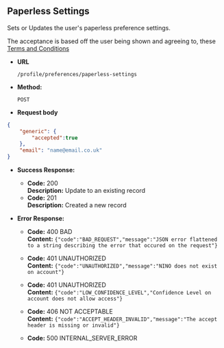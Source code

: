 Paperless Settings
----
  Sets or Updates the user's paperless preference settings.

  The acceptance is based off the user being shown and agreeing to, these [Terms and Conditions](https://www.tax.service.gov.uk/information/terms#secure)

* **URL**

  `/profile/preferences/paperless-settings`

* **Method:**

  `POST`

*  **Request body**

```json
{
    "generic": {
        "accepted":true
    },
    "email": "name@email.co.uk"
}
```

* **Success Response:**

  * **Code:** 200 <br />
    **Description:** Update to an existing record
  * **Code:** 201 <br />
    **Description:** Created a new record

* **Error Response:**

  * **Code:** 400 BAD <br />
    **Content:** `{"code":"BAD_REQUEST","message":"JSON error flattened to a string describing the error that occured on the request"}`

  * **Code:** 401 UNAUTHORIZED <br />
    **Content:** `{"code":"UNAUTHORIZED","message":"NINO does not exist on account"}`

  * **Code:** 401 UNAUTHORIZED <br />
    **Content:** `{"code":"LOW_CONFIDENCE_LEVEL","Confidence Level on account does not allow access"}`

  * **Code:** 406 NOT ACCEPTABLE <br />
    **Content:** `{"code":"ACCEPT_HEADER_INVALID","message":"The accept header is missing or invalid"}`

  * **Code:** 500 INTERNAL_SERVER_ERROR <br />


